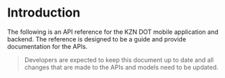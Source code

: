 # Introduction

The following is an API reference for the KZN DOT mobile application and backend. The reference is designed to be a guide and provide documentation for the APIs.

> Developers are expected to keep this document up to date and all changes that are made to the APIs and models need to be updated.